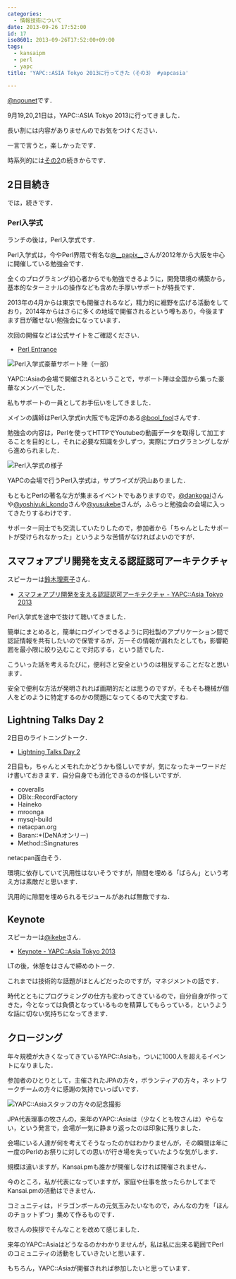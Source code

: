 ```yaml
---
categories:
  - 情報技術について
date: 2013-09-26 17:52:00
id: 17
iso8601: 2013-09-26T17:52:00+09:00
tags:
  - kansaipm
  - perl
  - yapc
title: 'YAPC::ASIA Tokyo 2013に行ってきた（その3） #yapcasia'

---
```


<p><a href="https://twitter.com/nqounet">@nqounet</a>です．</p>

<p>9月19,20,21日は，YAPC::ASIA Tokyo 2013に行ってきました．</p>

<p>長い割には内容がありませんのでお気をつけください．</p>

<p>一言で言うと，楽しかったです．</p>

<p>時系列的には<a href="http://www.nqou.net/2013/09/23/123300">その2</a>の続きからです．</p>

<h2>2日目続き</h2>

<p>では，続きです．</p>

<h3>Perl入学式</h3>

<p>ランチの後は，Perl入学式です．</p>

<p>Perl入学式は，今やPerl界隈で有名な<a href="https://twitter.com/__papix__">@__papix__</a>さんが2012年から大阪を中心に開催している勉強会です．</p>

<p>全くのプログラミング初心者からでも勉強できるように，開発環境の構築から，基本的なターミナルの操作なども含めた手厚いサポートが特長です．</p>

<p>2013年の4月からは東京でも開催されるなど，精力的に裾野を広げる活動をしており，2014年からはさらに多くの地域で開催されるという噂もあり，今後ますます目が離せない勉強会になっています．</p>

<p>次回の開催などは公式サイトをご確認ください．</p>

<ul><li><a href="http://www.perl-entrance.org/">Perl Entrance</a></li></ul>

<p><img src="http://i.gyazo.com/bb3cb7529ac6e0411d8adb935d7189a3.png" alt="Perl入学式豪華サポート陣（一部）"></p>

<p>YAPC::Asiaの会場で開催されるということで，サポート陣は全国から集った豪華なメンバーでした．</p>

<p>私もサポートの一員としてお手伝いをしてきました．</p>

<p>メインの講師はPerl入学式in大阪でも定評のある<a href="https://twitter.com/bool_fool">@bool_fool</a>さんです．</p>

<p>勉強会の内容は，Perlを使ってHTTPでYoutubeの動画データを取得して加工することを目的とし，それに必要な知識を少しずつ，実際にプログラミングしながら進められました．</p>

<p><img src="http://i.gyazo.com/46e5e99e4d099ec104f09f32a215071d.png" alt="Perl入学式の様子"></p>

<p>YAPCの会場で行うPerl入学式は，サプライズが沢山ありました．</p>

<p>もともとPerlの著名な方が集まるイベントでもありますので，<a href="https://twitter.com/dankogai">@dankogai</a>さんや<a href="https://twitter.com/yoshiyuki_kondo">@yoshiyuki_kondo</a>さんや<a href="https://twitter.com/yusukebe">@yusukebe</a>さんが，ふらっと勉強会の会場に入ってきたりするわけです．</p>

<p>サポーター同士でも交流していたりしたので，参加者から「ちゃんとしたサポートが受けられなかった」というような苦情がなければよいのですが．</p>

<h2>スマフォアプリ開発を支える認証認可アーキテクチャ</h2>

<p>スピーカーは<a href="https://www.facebook.com/rieko.suzuki.104">鈴木理恵子</a>さん．</p>

<ul><li><a href="http://yapcasia.org/2013/talk/show/2aaa2322-e161-11e2-8f00-96816aeab6a4">スマフォアプリ開発を支える認証認可アーキテクチャ - YAPC::Asia Tokyo 2013</a></li></ul>

<p>Perl入学式を途中で抜けて聴いてきました．</p>

<p>簡単にまとめると，簡単にログインできるように同社製のアプリケーション間で認証情報を共有したいので保管するが，万一その情報が漏れたとしても，影響範囲を最小限に絞り込むことで対応する，という話でした．</p>

<p>こういった話を考えるたびに，便利さと安全というのは相反することだなと思います．</p>

<p>安全で便利な方法が発明されれば画期的だとは思うのですが，そもそも機械が個人をどのように特定するのかの問題になってくるので大変ですね．</p>

<h2>Lightning Talks Day 2</h2>

<p>2日目のライトニングトーク．</p>

<ul><li><a href="http://yapcasia.org/2013/talk/show/ff9983ba-f2bf-11e2-a36f-e9ae6aeab6a4">Lightning Talks Day 2</a></li></ul>

<p>2日目も，ちゃんとメモれたかどうかも怪しいですが，気になったキーワードだけ書いておきます．自分自身でも消化できるのか怪しいですが．</p>

<ul><li>coveralls</li><li>DBIx::RecordFactory</li><li>Haineko</li><li>mroonga</li><li>mysql-build</li><li>netacpan.org</li><li>Baran::*(DeNAオンリー)</li><li>Method::Singnatures</li></ul>

<p>netacpan面白そう．</p>

<p>環境に依存していて汎用性はないそうですが，隙間を埋める「ばらん」という考え方は素敵だと思います．</p>

<p>汎用的に隙間を埋められるモジュールがあれば無敵ですね．</p>

<h2>Keynote</h2>

<p>スピーカーは<a href="https://twitter.com/ikebe">@ikebe</a>さん．</p>

<ul><li><a href="http://yapcasia.org/2013/talk/show/2f50ef1a-d24c-11e2-a70b-a69b6aeab6a4">Keynote - YAPC::Asia Tokyo 2013</a></li></ul>

<p>LTの後，休憩をはさんで締めのトーク．</p>

<p>これまでは技術的な話題がほとんどだったのですが，マネジメントの話です．</p>

<p>時代とともにプログラミングの仕方も変わってきているので，自分自身が作ってきた，今となっては負債となっているものを精算してもらっている，というような話に切ない気持ちになってきます．</p>

<h2>クロージング</h2>

<p>年々規模が大きくなってきているYAPC::Asiaも，ついに1000人を超えるイベントになりました．</p>

<p>参加者のひとりとして，主催されたJPAの方々，ボランティアの方々，ネットワークチームの方々に感謝の気持でいっぱいです．</p>

<p><img src="http://i.gyazo.com/a29ead7ce59152be3ad73ddee7b4b5e1.png" alt="YAPC::Asiaスタッフの方々の記念撮影"></p>

<p>JPA代表理事の牧さんの，来年のYAPC::Asiaは（少なくとも牧さんは）やらない，という発言で，会場が一気に静まり返ったのは印象に残りました．</p>

<p>会場にいる人達が何を考えてそうなったのかはわかりませんが，その瞬間は年に一度のPerlのお祭りに対しての思いが行き場を失っていたような気がします．</p>

<p>規模は違いますが，Kansai.pmも誰かが開催しなければ開催されません．</p>

<p>今のところ，私が代表になっていますが，家庭や仕事を放ったらかしてまでKansai.pmの活動はできません．</p>

<p>コミュニティは，ドラゴンボールの元気玉みたいなもので，みんなの力を「ほんのチョットずつ」集めて作るものです．</p>

<p>牧さんの挨拶でそんなことを改めて感じました．</p>

<p>来年のYAPC::Asiaはどうなるのかわかりませんが，私は私に出来る範囲でPerlのコミュニティの活動をしていきたいと思います．</p>

<p>もちろん，YAPC::Asiaが開催されれば参加したいと思っています．</p>
    	